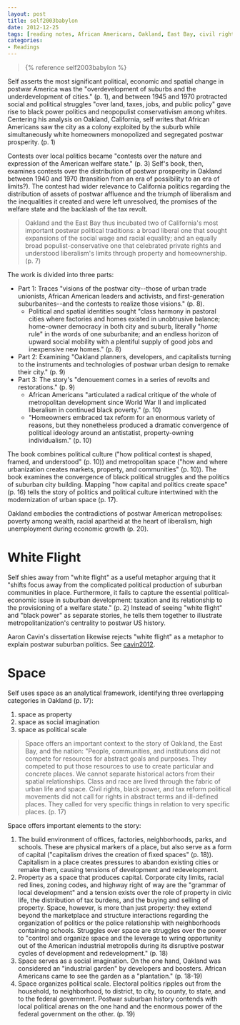 ```yaml
---
layout: post
title: self2003babylon
date: 2012-12-25
tags: [reading notes, African Americans, Oakland, East Bay, civil rights, spatial history]
categories:
- Readings
---
```


> {% reference self2003babylon %}

Self asserts the most significant political, economic and spatial change
in postwar America was the "overdevelopment of suburbs and the
underdevelopment of cities." (p. 1), and between 1945 and 1970 protracted
social and political struggles "over land, taxes, jobs, and public
policy" gave rise to black power politics and neopopulist conservativism
among whites. Centering his analysis on Oakland, California, self writes
that African Americans saw the city as a colony exploited by the suburb
while simultaneously white homeowners monopolized and segregated postwar
prosperity. (p. 1)

Contests over local politics became "contests over the nature and
expression of the American welfare state." (p. 3) Self's book, then,
examines contests over the distribution of postwar prosperity in Oakland
between 1940 and 1970 (transition from an era of possibility to an era
of limits?). The contest had wider relevance to California politics
regarding the distribution of assets of postwar affluence and the
triumph of liberalism and the inequalities it created and were left
unresolved, the promises of the welfare state and the backlash of the
tax revolt.

> Oakland and the East Bay thus incubated two of California's most important postwar political traditions: a broad liberal one that sought expansions of the social wage and racial equality; and an equally broad populist-conservative one that celebrated private rights and understood liberalism's limits through property and homeownership. (p. 7)

The work is divided into three parts:

* Part 1: Traces "visions of the postwar city--those of urban trade
  unionists, African American leaders and activists, and
first-generation suburbanites--and the contests to realize those
visions." (p. 8).
    * Political and spatial identities sought "class harmony in pastoral
      cities where factories and homes existed in unobtrusive balance;
	  home-owner democracy in both city and suburb, literally "*home* rule" in
	  the words of one suburbanite; and an endless horizon of upward social
	  mobility with a plentiful supply of good jobs and inexpensive new
	  homes." (p. 8)
* Part 2: Examining "Oakland planners, developers, and capitalists
  turning to the instruments and technologies of postwar urban design to
remake their city." (p. 9)
* Part 3: The story's "denouement comes in a series of revolts and
  restorations." (p. 9)
    * African Americans "articulated a radical critique of the whole of
      metropolitan development since World War II and implicated
liberalism in continued black poverty." (p. 10)
    * "Homeowners embraced tax reform for an enormous variety of
      reasons, but they nonetheless produced a dramatic convergence of
political ideology around an antistatist, property-owning
individualism." (p. 10)

The book combines political culture ("how political contest is shaped,
framed, and understood" (p. 10)) and metropolitan space ("how and where
urbanization creates markets, property, and communities" (p. 10)). The
book examines the convergence of black political struggles and the
politics of suburban city building. Mapping "how capital and politics
create space" (p. 16) tells the story of politics and political culture
intertwined with the modernization of urban space (p. 17).

Oakland embodies the contradictions of postwar American metropolises:
poverty among wealth, racial apartheid at the heart of liberalism, high
unemployment during economic growth (p. 20).

White Flight
============

Self shies away from "white flight" as a useful metaphor arguing that it
"shifts focus away from the complicated political production of suburban
communities in place. Furthermore, it fails to capture the essential
political-economic issue in suburban development: taxation and its
relationship to the provisioning of a welfare state." (p. 2) Instead of
seeing "white flight" and "black power" as separate stories, he tells
them together to illustrate metropolitanization's centrality to postwar
US history.

Aaron Cavin's dissertation likewise rejects "white flight" as a metaphor to explain
postwar suburban politics. See [cavin2012]().

Space
=====

Self uses space as an analytical framework, identifying three
overlapping categories in Oakland (p. 17):

1. space as property
2. space as social imagination
3. space as political scale

> Space offers an important context to the story of Oakland, the East Bay, and the nation: "People, communities, and institutions did not compete for resources for abstract goals and purposes. They competed to put those resources to use to create particular and concrete places. We cannot separate historical actors from their spatial relationships.  Class and race are lived through the fabric of urban life and space.  Civil rights, black power, and tax reform political movements did not call for rights in abstract terms and ill-defined places. They called for very specific things in relation to very specific places. (p. 17)

Space offers important elements to the story:

1. The build environment of offices, factories, neighborhoods, parks,
and schools. These are physical markers of a place, but also serve as a
form of capital ("capitalism drives the creation of fixed spaces" (p.
18)). Capitalism in a place creates pressures to abandon existing cities
or remake them, causing tensions of development and redevelopment.
2. Property as a space that produces capital. Corporate city limits,
racial red lines, zoning codes, and highway right of way are the
"grammar of local development" and a tension exists over the role of
property in civic life, the distribution of tax burdens, and the buying
and selling of property. Space, however, is more than just property:
they extend beyond the marketplace and structure interactions regarding
the organization of politics or the police relationship with
neighborhoods containing schools. Struggles over space are struggles
over the power to "control and organize space and the leverage to wring
opportunity out of the American industrial metropolis during its
disruptive postwar cycles of development and redevelopment." (p. 18)
3. Space serves as a social imagination. On the one hand, Oakland was
considered an "industrial garden" by developers and boosters. African
Americans came to see the garden as a "plantation." (p. 18-19)
4. Space organizes political scale. Electoral politics ripples out from
the household, to neighborhood, to district, to city, to county, to
state, and to the federal government. Postwar suburban history contends
with local political arenas on the one hand and the enormous power of
the federal government on the other. (p. 19)
